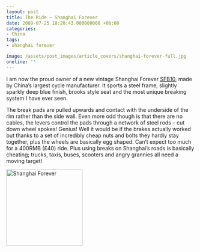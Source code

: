 ```yaml
---
layout: post
title: The Ride – Shanghai Forever
date: 2009-07-25 18:20:43.000000000 +08:00
categories:
- China
tags:
- shanghai forever

image: /assets/post_images/article_covers/shanghai-forever-full.jpg
oneline: ''
---
```

I am now the proud owner of a new vintage Shanghai Forever <a href="http://www.forever-bicycle.com/showproduct.asp?ID=672">SFB10</a>, made by China’s largest cycle manufacturer. It sports a steel frame, slightly sparkly deep blue finish, brooks style seat and the most unique breaking system I have ever seen.

The break pads are pulled upwards and contact with the underside of the rim rather than the side wall. Even more odd though is that there are no cables, the levers control the pads through a network of steel rods – cut down wheel spokes! Genius! Well it would be if the brakes actually worked but thanks to a set of incredibly cheap nuts and bolts they hardly stay together, plus the wheels are basically egg shaped. Can’t expect too much for a 400RMB (£40) ride. Plus using breaks on Shanghai’s roads is basically cheating; trucks, taxis, buses, scooters and angry grannies all need a moving target!

<img class="alignnone size-medium wp-image-81" title="Shanghai Forever" src="/assets/DSC07974-1-225x300.jpg" alt="Shanghai Forever" height="203" />

